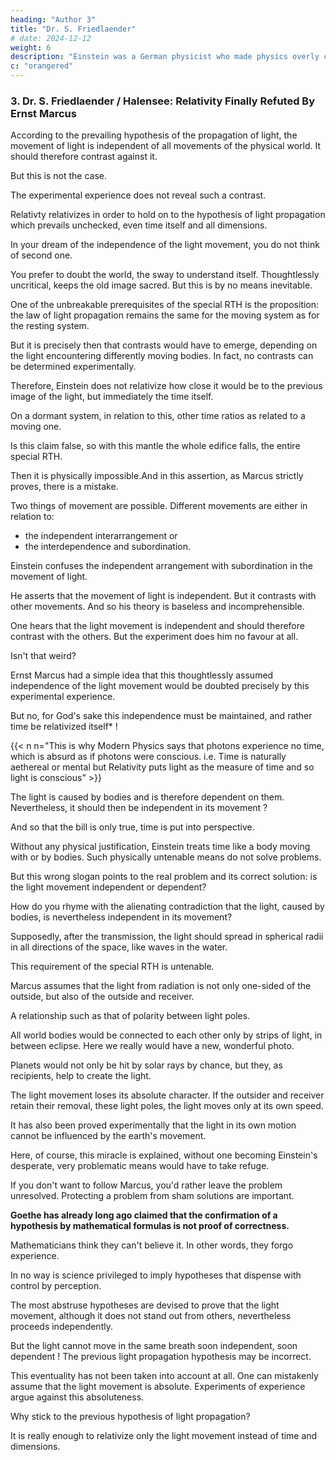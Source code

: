 ```yaml
---
heading: "Author 3"
title: "Dr. S. Friedlaender"
# date: 2024-12-12
weight: 6
description: "Einstein was a German physicist who made physics overly complicated by using arbitrary tensors"
c: "orangered"
---
```



### 3. Dr. S. Friedlaender / Halensee: Relativity Finally Refuted By Ernst Marcus

<!-- [Note – Ernst Marcus developed a theory of aether -
https://en.wikipedia.org/wiki/Ernst_Marcus_(philosopher) I don’t know Marcus’s theory so don’t
know what is being talked about in this section. ] -->

According to the prevailing hypothesis of the propagation of light, the movement of light is independent of all movements of the physical world. It should therefore contrast against it.

But this is not the case.

The experimental experience does not reveal such a contrast.

Relativty relativizes in order to hold on to the hypothesis of light propagation which prevails unchecked, even time itself and all dimensions. 

In your dream of the independence of the light movement, you do not think of second one. 

You prefer to doubt the world, the sway to understand itself. Thoughtlessly uncritical, keeps the old
image sacred. But this is by no means inevitable.

One of the unbreakable prerequisites of the special RTH is the proposition: the law of light propagation remains the same for the moving system as for the resting system.

But it is precisely then that contrasts would have to emerge, depending on the light encountering
differently moving bodies. In fact, no contrasts can be determined experimentally.

Therefore, Einstein does not relativize how close it would be to the previous image of the light, but immediately the time itself.

On a dormant system, in relation to this, other time ratios as related to a moving one.

Is this claim false, so with this mantle the whole edifice falls, the entire special RTH. 

Then it is physically impossible.And in this assertion, as Marcus strictly proves, there is a mistake.

Two things of movement are possible. Different movements are either in relation to:
- the independent interarrangement or 
- the interdependence and subordination.

Einstein confuses the independent arrangement with subordination in the movement of light. 

He asserts that the movement of light is independent. But it contrasts with other movements. And so his theory is baseless and incomprehensible.
<!-- , hence the whole theory is untenable. -->

One hears that the light movement is independent and should therefore contrast with the others. But the experiment does him no favour at all.

Isn't that weird?

<!-- Should we not come up with the simple idea, like  -->

Ernst Marcus had a simple idea that this thoughtlessly assumed independence of the light movement would be doubted precisely by this experimental experience.

But no, for God's sake this independence must be maintained, and rather time be relativized itself* !

{{< n n="This is why Modern Physics says that photons experience no time, which is absurd as if photons were conscious. i.e. Time is naturally aethereal or mental but Relativity puts light as the measure of time and so light is conscious" >}}

The light is caused by bodies and is therefore dependent on them. Nevertheless, it should then be independent in its movement ?

And so that the bill is only true, time is put into perspective. 

Without any physical justification, Einstein treats time like a body moving with or by bodies. Such physically untenable means do not solve problems.

But this wrong slogan points to the real problem and its correct solution: is the light movement independent or dependent? 

How do you rhyme with the alienating contradiction that the light, caused by bodies, is nevertheless independent in its movement? 

Supposedly, after the transmission, the light should spread in spherical radii in all directions of the space, like waves in the water.

This requirement of the special RTH is untenable. 

Marcus assumes that the light from radiation is not only one-sided of the outside, but also of the outside and receiver. 

A relationship such as that of polarity between light poles. 

All world bodies would be connected to each other only by strips of light, in between eclipse. Here we really would have a new, wonderful photo. 

Planets would not only be hit by solar rays by chance, but they, as recipients, help to create the light. 

The light movement loses its absolute character. If the outsider and receiver retain their removal, these light poles, the light moves only at its own speed. 

It has also been proved experimentally that the light in its own motion cannot be influenced by the earth's movement.

Here, of course, this miracle is explained, without one becoming Einstein's desperate, very problematic means would have to take refuge. 

If you don't want to follow Marcus, you'd rather leave the problem unresolved. Protecting a problem from sham solutions are important. 

**Goethe has already long ago claimed that the confirmation of a hypothesis by mathematical formulas is not proof of correctness.**

Mathematicians think they can't believe it. In other words, they forgo experience. 

In no way is science privileged to imply hypotheses that dispense with control by perception. 

The most abstruse hypotheses are devised to prove that the light movement, although it does not stand out from others, nevertheless proceeds independently. 

But the light cannot move in the same breath soon independent, soon dependent ! The previous light propagation hypothesis may be incorrect.

This eventuality has not been taken into account at all. One can mistakenly assume that the light movement is absolute. Experiments of experience argue against this absoluteness.

Why stick to the  previous hypothesis of light propagation? 

It is really enough to relativize only the light movement instead of time and dimensions.

<!-- Cf. v. "The philosopher Ernst Marcus as Kant's successor" . Baedeker, Essen 1930. -->
